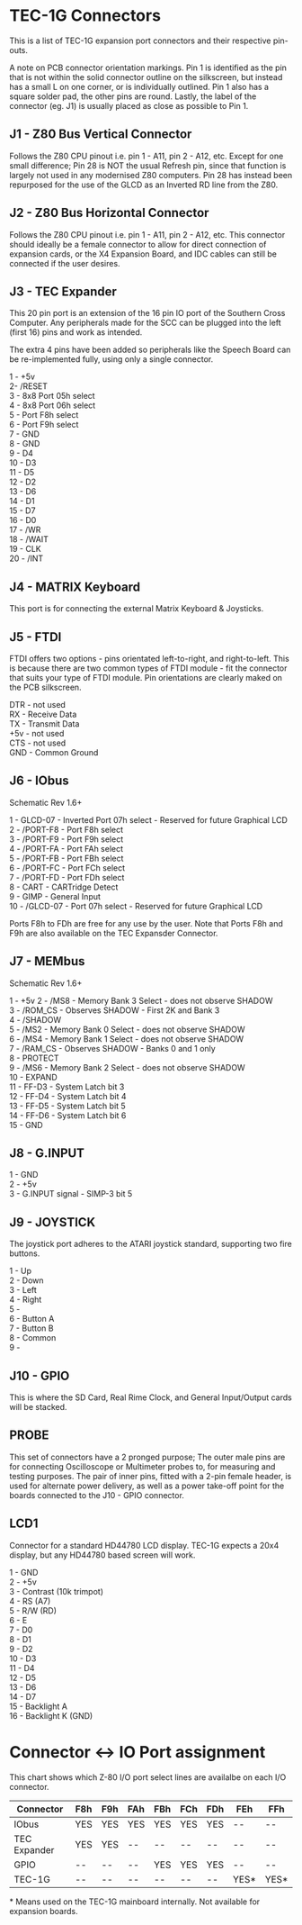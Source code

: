 # TEC-1G Connectors
This is a list of TEC-1G expansion port connectors and their respective pin-outs.

A note on PCB connector orientation markings. Pin 1 is identified as the pin that is not within the solid connector outline on the silkscreen, but instead has a small L on one corner, or is individually outlined. Pin 1 also has a square solder pad, the other pins are round. Lastly, the label of the connector (eg. J1) is usually placed as close as possible to Pin 1.

## J1 - Z80 Bus Vertical Connector
Follows the Z80 CPU pinout i.e. pin 1 - A11, pin 2 - A12, etc. Except for one small difference; Pin 28 is NOT the usual Refresh pin, since that function is largely not used in any modernised Z80 computers. Pin 28 has instead been repurposed for the use of the GLCD as an Inverted RD line from the Z80. 

## J2 - Z80 Bus Horizontal Connector
Follows the Z80 CPU pinout i.e. pin 1 - A11, pin 2 - A12, etc.  This connector should ideally be a female connector to allow for direct connection of expansion cards, or the X4 Expansion Board, and IDC cables can still be connected if the user desires.

## J3 - TEC Expander
This 20 pin port is an extension of the 16 pin IO port of the Southern Cross Computer. Any peripherals made for the SCC can be plugged into the left (first 16) pins and work as intended.

The extra 4 pins have been added so peripherals like the Speech Board can be re-implemented fully, using only a single connector.

1 - +5v  
2- /RESET  
3 - 8x8 Port 05h select  
4 - 8x8 Port 06h select  
5 - Port F8h select  
6 - Port F9h select  
7 - GND  
8 - GND  
9 - D4  
10 - D3  
11 - D5  
12 - D2  
13 - D6  
14 - D1  
15 - D7  
16 - D0  
17 - /WR  
18 - /WAIT  
19 - CLK  
20 - /INT  

## J4 - MATRIX Keyboard
This port is for connecting the external Matrix Keyboard & Joysticks.

## J5 - FTDI
FTDI offers two options - pins orientated left-to-right, and right-to-left. This is because there are two common types of FTDI module - fit the connector that suits your type of FTDI module. Pin orientations are clearly maked on the PCB silkscreen.

DTR - not used<br>
RX - Receive Data<br>
TX - Transmit Data<br>
+5v - not used<br>
CTS - not used<br>
GND - Common Ground<br>

## J6 - IObus
Schematic Rev 1.6+

1 - GLCD-07 - Inverted Port 07h select - Reserved for future Graphical LCD<br>
2 - /PORT-F8 - Port F8h select<br>
3 - /PORT-F9 - Port F9h select<br>
4 - /PORT-FA - Port FAh select<br>
5 - /PORT-FB - Port FBh select<br>
6 - /PORT-FC - Port FCh select<br>
7 - /PORT-FD - Port FDh select<br>
8 - CART - CARTridge Detect<br>
9 - GIMP - General Input<br>
10 - /GLCD-07 - Port 07h select - Reserved for future Graphical LCD<br>

Ports F8h to FDh are free for any use by the user. Note that Ports F8h and F9h are also available on the TEC Expansder Connector.

## J7 - MEMbus
Schematic Rev 1.6+

1 - +5v
2 - /MS8 - Memory Bank 3 Select - does not observe SHADOW<br>
3 - /ROM_CS - Observes SHADOW - First 2K and Bank 3<br>
4 - /SHADOW<br>
5 - /MS2 - Memory Bank 0 Select - does not observe SHADOW<br>
6 - /MS4 - Memory Bank 1 Select - does not observe SHADOW<br>
7 - /RAM_CS - Observes SHADOW - Banks 0 and 1 only<br>
8 - PROTECT<br>
9 - /MS6 - Memory Bank 2 Select - does not observe SHADOW<br>
10 - EXPAND<br>
11 - FF-D3 - System Latch bit 3<br>
12 - FF-D4 - System Latch bit 4<br>
13 - FF-D5 - System Latch bit 5<br>
14 - FF-D6 - System Latch bit 6<br>
15 - GND<BR>

## J8 - G.INPUT
1 - GND<br>
2 - +5v<br>
3 - G.INPUT signal - SIMP-3 bit 5<br>

## J9 - JOYSTICK
The joystick port adheres to the ATARI joystick standard, supporting two fire buttons.

1 - Up<br>
2 - Down<br>
3 - Left<br>
4 - Right<br>
5 - <br>
6 - Button A<br>
7 - Button B<br>
8 - Common<br>
9 - <br>

## J10 - GPIO
This is where the SD Card, Real Rime Clock, and General Input/Output cards will be stacked.

## PROBE
This set of connectors have a 2 pronged purpose; The outer male pins are for connecting Oscilloscope or Multimeter probes to, for measuring and testing purposes. The pair of inner pins, fitted with a 2-pin female header, is used for alternate power delivery, as well as a power take-off point for the boards connected to the J10 - GPIO connector.

## LCD1
Connector for a standard HD44780 LCD display. TEC-1G expects a 20x4 display, but any HD44780 based screen will work.

1 - GND  
2 - +5v  
3 - Contrast (10k trimpot)  
4 - RS (A7)  
5 - R/W (RD)  
6 - E  
7 - D0  
8 - D1  
9 - D2  
10 - D3  
11 - D4  
12 - D5  
13 - D6  
14 - D7  
15 - Backlight A  
16 - Backlight K (GND)  

# Connector <-> IO Port assignment
This chart shows which Z-80 I/O port select lines are availalbe on each I/O connector.

| Connector | F8h | F9h | FAh | FBh | FCh | FDh | FEh | FFh |
| -- | -- | -- | -- | -- | -- | -- | -- | -- |
| IObus | YES | YES | YES | YES | YES | YES | -- | -- |
| TEC Expander | YES | YES | -- | -- | -- | -- | -- | -- |
| GPIO | -- | -- | -- | YES | YES | YES | -- | -- |
| TEC-1G | -- | -- | -- | -- | -- | -- | YES* | YES* |

\* Means used on the TEC-1G mainboard internally. Not available for expansion boards.

